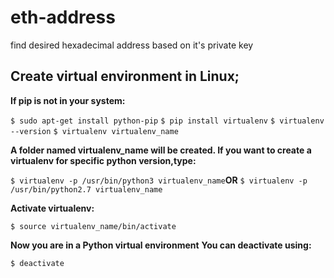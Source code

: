 # eth-address
find desired hexadecimal address based on it's private key



## Create virtual environment in Linux;
**If pip is not in your system:**

`$ sudo apt-get install python-pip`
`$ pip install virtualenv`
`$ virtualenv --version`
`$ virtualenv virtualenv_name`

**A folder named virtualenv_name will be created. 
If you want to create a virtualenv for specific python version,type:**

`$ virtualenv -p /usr/bin/python3 virtualenv_name`**OR**
`$ virtualenv -p /usr/bin/python2.7 virtualenv_name`

**Activate virtualenv:**

`$ source virtualenv_name/bin/activate`

**Now you are in a Python virtual environment**
**You can deactivate using:**

`$ deactivate`
